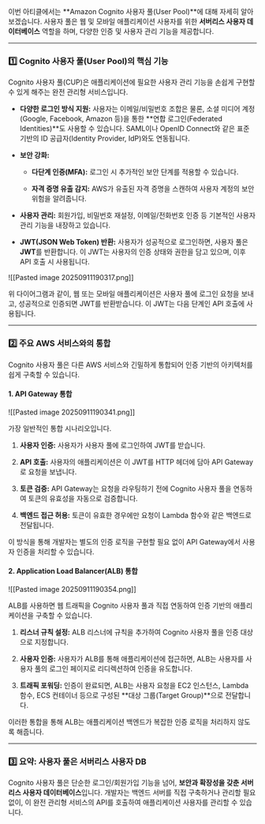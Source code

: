 

이번 아티클에서는 **Amazon Cognito 사용자 풀(User Pool)**에 대해 자세히 알아보겠습니다. 사용자 풀은 웹 및 모바일 애플리케이션 사용자를 위한 **서버리스 사용자 데이터베이스** 역할을 하며, 다양한 인증 및 사용자 관리 기능을 제공합니다.

---

### 1️⃣ Cognito 사용자 풀(User Pool)의 핵심 기능

Cognito 사용자 풀(CUP)은 애플리케이션에 필요한 사용자 관리 기능을 손쉽게 구현할 수 있게 해주는 완전 관리형 서비스입니다.

- **다양한 로그인 방식 지원:** 사용자는 이메일/비밀번호 조합은 물론, 소셜 미디어 계정(Google, Facebook, Amazon 등)을 통한 **연합 로그인(Federated Identities)**도 사용할 수 있습니다. SAML이나 OpenID Connect와 같은 표준 기반의 ID 공급자(Identity Provider, IdP)와도 연동됩니다.
    
- **보안 강화:**
    
    - **다단계 인증(MFA):** 로그인 시 추가적인 보안 단계를 적용할 수 있습니다.
        
    - **자격 증명 유출 감지:** AWS가 유출된 자격 증명을 스캔하여 사용자 계정의 보안 위험을 알려줍니다.
        
- **사용자 관리:** 회원가입, 비밀번호 재설정, 이메일/전화번호 인증 등 기본적인 사용자 관리 기능을 내장하고 있습니다.
    
- **JWT(JSON Web Token) 반환:** 사용자가 성공적으로 로그인하면, 사용자 풀은 **JWT**를 반환합니다. 이 JWT는 사용자의 인증 상태와 권한을 담고 있으며, 이후 API 호출 시 사용됩니다.
    
![[Pasted image 20250911190317.png]]

위 다이어그램과 같이, 웹 또는 모바일 애플리케이션은 사용자 풀에 로그인 요청을 보내고, 성공적으로 인증되면 JWT를 반환받습니다. 이 JWT는 다음 단계인 API 호출에 사용됩니다.

---

### 2️⃣ 주요 AWS 서비스와의 통합

Cognito 사용자 풀은 다른 AWS 서비스와 긴밀하게 통합되어 인증 기반의 아키텍처를 쉽게 구축할 수 있습니다.

#### **1. API Gateway 통합**

![[Pasted image 20250911190341.png]]

가장 일반적인 통합 시나리오입니다.

1. **사용자 인증:** 사용자가 사용자 풀에 로그인하여 JWT를 받습니다.
    
2. **API 호출:** 사용자의 애플리케이션은 이 JWT를 HTTP 헤더에 담아 API Gateway로 요청을 보냅니다.
    
3. **토큰 검증:** API Gateway는 요청을 라우팅하기 전에 Cognito 사용자 풀을 연동하여 토큰의 유효성을 자동으로 검증합니다.
    
4. **백엔드 접근 허용:** 토큰이 유효한 경우에만 요청이 Lambda 함수와 같은 백엔드로 전달됩니다.

이 방식을 통해 개발자는 별도의 인증 로직을 구현할 필요 없이 API Gateway에서 사용자 인증을 처리할 수 있습니다.

#### **2. Application Load Balancer(ALB) 통합**

![[Pasted image 20250911190354.png]]

ALB를 사용하면 웹 트래픽을 Cognito 사용자 풀과 직접 연동하여 인증 기반의 애플리케이션을 구축할 수 있습니다.

1. **리스너 규칙 설정:** ALB 리스너에 규칙을 추가하여 Cognito 사용자 풀을 인증 대상으로 지정합니다.
    
2. **사용자 인증:** 사용자가 ALB를 통해 애플리케이션에 접근하면, ALB는 사용자를 사용자 풀의 로그인 페이지로 리디렉션하여 인증을 유도합니다.
    
3. **트래픽 포워딩:** 인증이 완료되면, ALB는 사용자 요청을 EC2 인스턴스, Lambda 함수, ECS 컨테이너 등으로 구성된 **대상 그룹(Target Group)**으로 전달합니다.
    

이러한 통합을 통해 ALB는 애플리케이션 백엔드가 복잡한 인증 로직을 처리하지 않도록 해줍니다.

---

### 3️⃣ 요약: 사용자 풀은 서버리스 사용자 DB

Cognito 사용자 풀은 단순한 로그인/회원가입 기능을 넘어, **보안과 확장성을 갖춘 서버리스 사용자 데이터베이스**입니다. 개발자는 백엔드 서버를 직접 구축하거나 관리할 필요 없이, 이 완전 관리형 서비스의 API를 호출하여 애플리케이션 사용자를 관리할 수 있습니다.